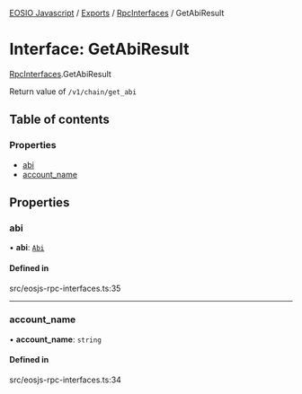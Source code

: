 [EOSIO Javascript](../index.md) / [Exports](../index.md) / [RpcInterfaces](../modules/RpcInterfaces.md) / GetAbiResult

# Interface: GetAbiResult

[RpcInterfaces](../modules/RpcInterfaces.md).GetAbiResult

Return value of `/v1/chain/get_abi`

## Table of contents

### Properties

- [abi](RpcInterfaces.GetAbiResult.md#abi)
- [account\_name](RpcInterfaces.GetAbiResult.md#account_name)

## Properties

### abi

• **abi**: [`Abi`](RpcInterfaces.Abi.md)

#### Defined in

src/eosjs-rpc-interfaces.ts:35

___

### account\_name

• **account\_name**: `string`

#### Defined in

src/eosjs-rpc-interfaces.ts:34

